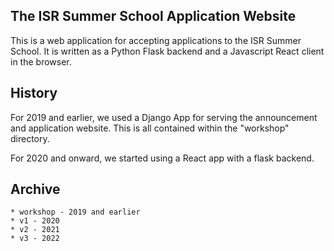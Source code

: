 ## The ISR Summer School Application Website

This is a web application for accepting applications to the ISR Summer School. It is written as a Python Flask backend and a Javascript React client in the browser.


History
-------

For 2019 and earlier, we used a Django App for serving the announcement and application website. This is all contained within the "workshop" directory.

For 2020 and onward, we started using a React app with a flask backend.

Archive
-------

    * workshop - 2019 and earlier
    * v1 - 2020
    * v2 - 2021
    * v3 - 2022
